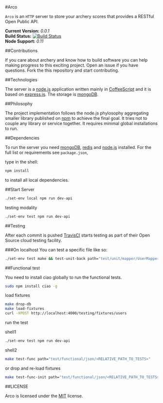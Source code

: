 #Arco

`Arco` is an `HTTP` server to store your archery scores that provides a RESTful Open Public API.

**Current Version:** *0.0.1*  
**Build Status:** [![Build Status](https://travis-ci.org/fabriziomoscon/arco.png?branch=master)](https://travis-ci.org/fabriziomoscon/arco)  
**Node Support:** *0.11*  

##Contributions

If you care about archery and know how to build software you can help making progress to this exciting project. Open an issue if you have questions. Fork the this repository and start contributing.

##Technologies

The server is a [node.js][node] application written mainly in [CoffeeScript][coffeescript] and it is based on [express.js][express]. The storage is [mongoDB][mongodb].

##Philosophy

The project implementation follows the node.js phylosophy aggregating smaller library published on [npm][npm] to achieve the final goal. It tries not to couple any library or service together. It requires minimal global installations to run.

##Dependencies

To run the server you need [mongoDB][mongodb], [redis][redis] and [node.js][node] installed. For the full list or requirements see `package.json`,

type in the shell:

```bash
npm install
```
to install all local dependencies.

##Start Server

```bash
./set-env local npm run dev-api
```

testing modality
```bash
./set-env test npm run dev-api
```


##Testing

After each commit is pushed [TravisCI][travisci] starts testing as part of their Open Source cloud testing facility.

###On localhost
You can test a specific file like so:
```bash
./set-env test make && test-unit-back path="test/unit/mapper/UserMapperTest.coffee"
```

##Functional test

You need to install ciao globally to run the functional tests.
```bash
sudo npm install ciao -g
```

load fixtures
```bash
make drop-db
make load-fixtures
curl -XPOST http://localhost:4000/testing/fixtures/users
```

run the test

shell1
```bash
./set-env test npm run dev-api
```

shell2
```bash
make test-func path="test/functional/json/<RELATIVE_PATH_TO_TESTS>"
```
or drop and re-load fixtures
```bash
make test-func-init path="test/functional/json/<RELATIVE_PATH_TO_TESTS>"
```

##LICENSE

Arco is licensed under the [MIT][mit] license.

[coffeescript]: http://coffeescript.org/
[express]: http://expressjs.com/
[mit]: http://opensource.org/licenses/mit-license.php
[mongodb]: http://www.mongodb.org/
[node]: http://nodejs.org/
[npm]: https://npmjs.org/
[redis]: http://redis.io/
[travisci]: https://travis-ci.org/

